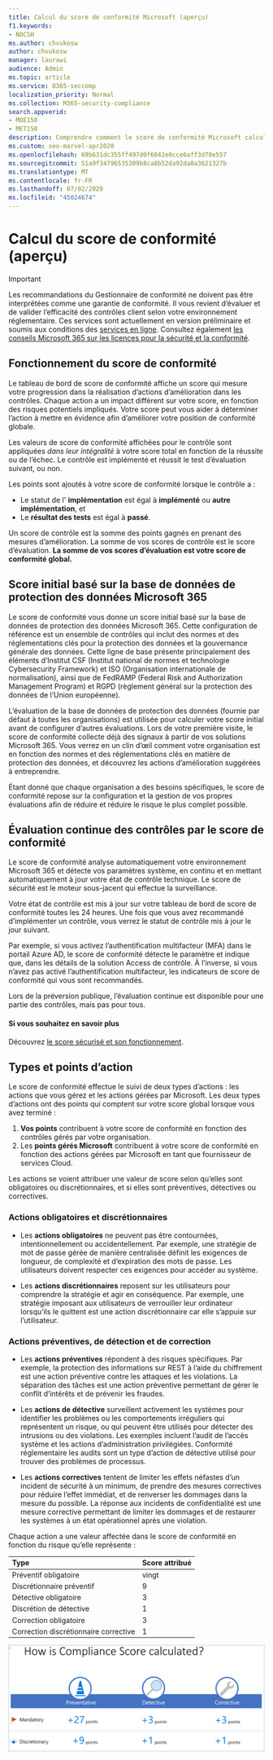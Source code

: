 ```yaml
---
title: Calcul du score de conformité Microsoft (aperçu)
f1.keywords:
- NOCSH
ms.author: chvukosw
author: chvukosw
manager: laurawi
audience: Admin
ms.topic: article
ms.service: O365-seccomp
localization_priority: Normal
ms.collection: M365-security-compliance
search.appverid:
- MOE150
- MET150
description: Comprendre comment le score de conformité Microsoft calcule un score personnalisé en fonction des actions entreprises pour traiter les risques et améliorer la position de votre conformité.
ms.custom: seo-marvel-apr2020
ms.openlocfilehash: 69b631dc355ff497d0f6042e0cce6aff3d70e557
ms.sourcegitcommit: 51a9f34796535309b8ca8b52da92da0a3621327b
ms.translationtype: MT
ms.contentlocale: fr-FR
ms.lasthandoff: 07/02/2020
ms.locfileid: "45024674"
---
```

# <a name="compliance-score-preview-calculation"></a>Calcul du score de conformité (aperçu)

> [!IMPORTANT]
> Les recommandations du Gestionnaire de conformité ne doivent pas être interprétées comme une garantie de conformité. Il vous revient d’évaluer et de valider l’efficacité des contrôles client selon votre environnement réglementaire. Ces services sont actuellement en version préliminaire et soumis aux conditions des [services en ligne](https://go.microsoft.com/fwlink/?linkid=2108910). Consultez également [les conseils Microsoft 365 sur les licences pour la sécurité et la conformité](https://docs.microsoft.com/office365/servicedescriptions/microsoft-365-service-descriptions/microsoft-365-tenantlevel-services-licensing-guidance/microsoft-365-security-compliance-licensing-guidance).

## <a name="how-compliance-score-works"></a>Fonctionnement du score de conformité

Le tableau de bord de score de conformité affiche un score qui mesure votre progression dans la réalisation d’actions d’amélioration dans les contrôles. Chaque action a un impact différent sur votre score, en fonction des risques potentiels impliqués. Votre score peut vous aider à déterminer l’action à mettre en évidence afin d’améliorer votre position de conformité globale.

Les valeurs de score de conformité affichées pour le contrôle sont appliquées *dans leur intégralité* à votre score total en fonction de la réussite ou de l’échec. Le contrôle est implémenté et réussit le test d’évaluation suivant, ou non. 

Les points sont ajoutés à votre score de conformité lorsque le contrôle a :

- Le statut de l' **implémentation** est égal à **implémenté** ou **autre implémentation**, et
- Le **résultat des tests** est égal à **passé**.

Un score de contrôle est la somme des points gagnés en prenant des mesures d’amélioration. La somme de vos scores de contrôle est le score d’évaluation. **La somme de vos scores d’évaluation est votre score de conformité global.**

## <a name="initial-score-based-on-microsoft-365-data-protection-baseline"></a>Score initial basé sur la base de données de protection des données Microsoft 365
  
Le score de conformité vous donne un score initial basé sur la base de données de protection des données Microsoft 365. Cette configuration de référence est un ensemble de contrôles qui inclut des normes et des réglementations clés pour la protection des données et la gouvernance générale des données. Cette ligne de base présente principalement des éléments d’Institut CSF (Institut national de normes et technologie Cybersecurity Framework) et ISO (Organisation internationale de normalisation), ainsi que de FedRAMP (Federal Risk and Authorization Management Program) et RGPD (règlement général sur la protection des données de l’Union européenne).

L’évaluation de la base de données de protection des données (fournie par défaut à toutes les organisations) est utilisée pour calculer votre score initial avant de configurer d’autres évaluations. Lors de votre première visite, le score de conformité collecte déjà des signaux à partir de vos solutions Microsoft 365. Vous verrez en un clin d’œil comment votre organisation est en fonction des normes et des réglementations clés en matière de protection des données, et découvrez les actions d’amélioration suggérées à entreprendre.

Étant donné que chaque organisation a des besoins spécifiques, le score de conformité repose sur la configuration et la gestion de vos propres évaluations afin de réduire et réduire le risque le plus complet possible.

## <a name="how-compliance-score-continuously-assesses-controls"></a>Évaluation continue des contrôles par le score de conformité

Le score de conformité analyse automatiquement votre environnement Microsoft 365 et détecte vos paramètres système, en continu et en mettant automatiquement à jour votre état de contrôle technique. Le score de sécurité est le moteur sous-jacent qui effectue la surveillance.

Votre état de contrôle est mis à jour sur votre tableau de bord de score de conformité toutes les 24 heures. Une fois que vous avez recommandé d’implémenter un contrôle, vous verrez le statut de contrôle mis à jour le jour suivant.

Par exemple, si vous activez l’authentification multifacteur (MFA) dans le portail Azure AD, le score de conformité détecte le paramètre et indique que, dans les détails de la solution Access de contrôle. À l’inverse, si vous n’avez pas activé l’authentification multifacteur, les indicateurs de score de conformité qui vous sont recommandés.

Lors de la préversion publique, l’évaluation continue est disponible pour une partie des contrôles, mais pas pour tous.

#### <a name="learn-more"></a>Si vous souhaitez en savoir plus
Découvrez [le score sécurisé et son fonctionnement](../security/mtp/microsoft-secure-score-new.md).
  
## <a name="action-types-and-points"></a>Types et points d’action

Le score de conformité effectue le suivi de deux types d’actions : les actions que vous gérez et les actions gérées par Microsoft. Les deux types d’actions ont des points qui comptent sur votre score global lorsque vous avez terminé :

1. **Vos points** contribuent à votre score de conformité en fonction des contrôles gérés par votre organisation.
2. Les **points gérés Microsoft** contribuent à votre score de conformité en fonction des actions gérées par Microsoft en tant que fournisseur de services Cloud.

Les actions se voient attribuer une valeur de score selon qu’elles sont obligatoires ou discrétionnaires, et si elles sont préventives, détectives ou correctives.

### <a name="mandatory-and-discretionary-actions"></a>Actions obligatoires et discrétionnaires

 - Les **actions obligatoires** ne peuvent pas être contournées, intentionnellement ou accidentellement. Par exemple, une stratégie de mot de passe gérée de manière centralisée définit les exigences de longueur, de complexité et d’expiration des mots de passe. Les utilisateurs doivent respecter ces exigences pour accéder au système.
  
 - Les **actions discrétionnaires** reposent sur les utilisateurs pour comprendre la stratégie et agir en conséquence. Par exemple, une stratégie imposant aux utilisateurs de verrouiller leur ordinateur lorsqu’ils le quittent est une action discrétionnaire car elle s’appuie sur l’utilisateur.
  
### <a name="preventative-detective-and-corrective-actions"></a>Actions préventives, de détection et de correction
  
 - Les **actions préventives** répondent à des risques spécifiques. Par exemple, la protection des informations sur REST à l’aide du chiffrement est une action préventive contre les attaques et les violations. La séparation des tâches est une action préventive permettant de gérer le conflit d’intérêts et de prévenir les fraudes.
  
 - Les **actions de détective** surveillent activement les systèmes pour identifier les problèmes ou les comportements irréguliers qui représentent un risque, ou qui peuvent être utilisés pour détecter des intrusions ou des violations. Les exemples incluent l’audit de l’accès système et les actions d’administration privilégiées. Conformité réglementaire les audits sont un type d’action de détective utilisé pour trouver des problèmes de processus.
  
- Les **actions correctives** tentent de limiter les effets néfastes d’un incident de sécurité à un minimum, de prendre des mesures correctives pour réduire l’effet immédiat, et de renverser les dommages dans la mesure du possible. La réponse aux incidents de confidentialité est une mesure corrective permettant de limiter les dommages et de restaurer les systèmes à un état opérationnel après une violation.
  
Chaque action a une valeur affectée dans le score de conformité en fonction du risque qu’elle représente :

|**Type**|**Score attribué**|
|:-----|:-----|
| Préventif obligatoire | vingt |
| Discrétionnaire préventif | 9  |
| Détective obligatoire | 3  |
| Discrétion de détective | 1  |
| Correction obligatoire | 3  |
| Correction discrétionnaire corrective | 1  |
  
![Valeurs de point de contrôle de score de conformité](../media/compliance-score-controls-scoring.png "Valeurs de point de contrôle de score de conformité")